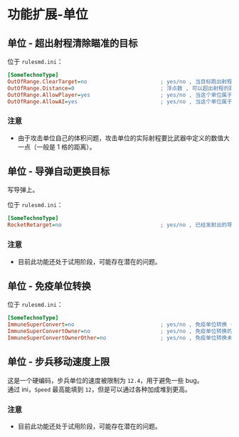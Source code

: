 # 功能扩展-单位

## 单位 - 超出射程清除瞄准的目标

位于 `rulesmd.ini`：

```ini
[SomeTechnoType]
OutOfRange.ClearTarget=no                       ; yes/no , 当目标跑出射程后是否清除攻击目标 , 默认值是 no
OutOfRange.Distance=0                           ; 浮点数 , 可以超出射程的距离 , 负数 = 减少距离 , 默认值是 0
OutOfRange.AllowPlayer=yes                      ; yes/no , 当这个单位属于玩家控制时 (属于玩家阵营时) , 是否会丢失目标 , 默认值是 yes
OutOfRange.AllowAI=yes                          ; yes/no , 当这个单位属于 AI 控制时 (属于电脑阵营时) , 是否会丢失目标 , 默认值是 yes
```

### 注意

* 由于攻击单位自己的体积问题，攻击单位的实际射程要比武器中定义的数值大一点（一般是 1 格的距离）。



## 单位 - 导弹自动更换目标

写导弹上。

位于 `rulesmd.ini`：

```ini
[SomeTechnoType]
RocketRetarget=no                               ; yes/no , 已经发射出的导弹是否跟随本体更换目标 , 默认值是 no
```

### 注意

* 目前此功能还处于试用阶段，可能存在潜在的问题。



## 单位 - 免疫单位转换

位于 `rulesmd.ini`：

```ini
[SomeTechnoType]
ImmuneSuperConvert=no                           ; yes/no , 免疫单位转换 (不免疫升级变形 , 啊这) , 默认值是 no
ImmuneSuperConvertOwner=no                      ; yes/no , 免疫单位转换的改变作战方 , 和【免疫单位转换】独立判断 , 默认值是 no
ImmuneSuperConvertOwnerOther=no                 ; yes/no , 免疫单位转换未变形时的改变作战方 , 和【免疫单位转换】独立判断 , 默认值是 no
```



## 单位 - 步兵移动速度上限

这是一个硬编码，步兵单位的速度被限制为 `12.4`，用于避免一些 bug。  
通过 ini，`Speed` 最高能填到 `12`，但是可以通过各种加成堆到更高。

### 注意

* 目前此功能还处于试用阶段，可能存在潜在的问题。